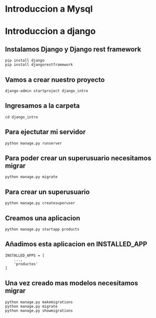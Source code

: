 # Introduccion a Mysql

# Introduccion a django

## Instalamos Django y Django rest framework
```script
pip install django
pip install djangorestframework
```

## Vamos a crear nuestro proyecto
```script
django-admin startproject django_intro
```

## Ingresamos a la carpeta
```script
cd django_intro
```

## Para ejectutar mi servidor
```script
python manage.py runserver
```

## Para poder crear un superusuario necesitamos migrar
```script
python manage.py migrate
```

## Para crear un superusuario
```script
python manage.py createsuperuser
```

## Creamos una aplicacion
```script
python manage.py startapp products
```

## Añadimos esta aplicacion en INSTALLED_APP
```script
INSTALLED_APPS = [
    ...,
    'productos'
]
```

## Una vez creado mas modelos necesitamos migrar
```script
python manage.py makemigrations
python manage.py migrate
python manage.py showmigrations
```